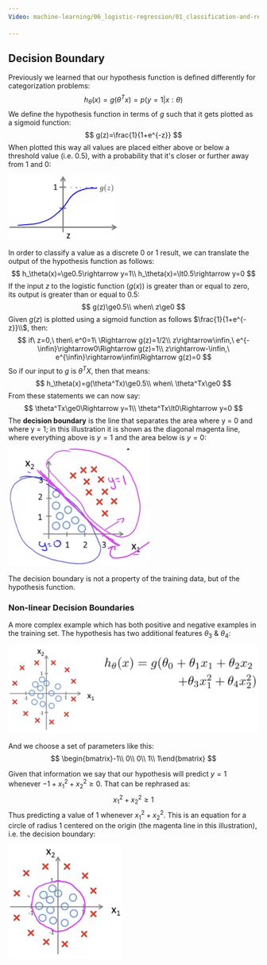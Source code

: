 ```yaml
---
Video: machine-learning/06_logistic-regression/01_classification-and-representation/05_decision-boundary.mp4

---
```


## Decision Boundary

Previously we learned that our hypothesis function is defined differently for categorization problems:
$$
h_\theta(x)=g(\theta^Tx)=p(y=1|x:\theta)
$$
We define the hypothesis function in terms of $g$ such that it gets plotted as a sigmoid function:
$$
g(z)=\frac{1}{1+e^{-z}}
$$
When plotted this way all values are placed either above or below a threshold value (i.e. 0.5), with a probability that it's closer or further away from 1 and 0:

<img src="03-decision-boundary.assets/image-20210309065742040.png" alt="image-20210309065742040" style="zoom: 33%;" />

In order to classify a value as a discrete 0 or 1 result, we can translate the output of the hypothesis function as follows:
$$
h_\theta(x)=\ge0.5\rightarrow y=1\\
h_\theta(x)=\lt0.5\rightarrow y=0
$$
If the input $z$ to the logistic function ($g(x)$) is greater than or equal to zero, its output is greater than or equal to 0.5:
$$
g(z)\ge0.5\\
when\ z\ge0
$$
Given $g(z)$ is plotted using a sigmoid function as follows $\frac{1}{1+e^{-z}}\\$, then:
$$
if\ z=0,\ then\ e^0=1\ \Rightarrow g(z)=1/2\\
z\rightarrow\infin,\ e^{-\infin}\rightarrow0\Rightarrow g(z)=1\\
z\rightarrow-\infin,\ e^{\infin}\rightarrow\infin\Rightarrow g(z)=0
$$
So if our input to $g$ is $\theta^TX$, then that means:
$$
h_\theta(x)=g(\theta^Tx)\ge0.5\\
when\ \theta^Tx\ge0
$$
From these statements we can now say:
$$
\theta^Tx\ge0\Rightarrow y=1\\
\theta^Tx\lt0\Rightarrow y=0
$$
The **decision boundary** is the line that separates the area where y = 0 and where y = 1; in this illustration it is shown as the diagonal magenta line, where everything above is $y=1$ and the area below is $y=0$:

<img src="03-decision-boundary.assets/image-20210309072426241.png" alt="image-20210309072426241" style="zoom:50%;" />

The decision boundary is not a property of the training data, but of the hypothesis function.

### Non-linear Decision Boundaries

A more complex example which has both positive and negative examples in the training set.  The hypothesis has two additional features $\theta_3$ & $\theta_4$:

<img src="03-decision-boundary.assets/image-20210309073449835.png" alt="image-20210309073449835" style="zoom:50%;" />

And we choose a set of parameters like this:
$$
\begin{bmatrix}-1\\ 0\\ 0\\ 1\\ 1\end{bmatrix}
$$


Given that information we say that our hypothesis will predict $y=1$ whenever $-1+x^2_1+x^2_2\ge0$.  That can be rephrased as:
$$
x^2_1+x^2_2\ge1
$$
Thus predicting a value of 1 whenever $x^2_1+x^2_2$.  This is an equation for a circle of radius 1 centered on the origin (the magenta line in this illustration), i.e. the decision boundary:

<img src="03-decision-boundary.assets/image-20210309074320334.png" alt="image-20210309074320334" style="zoom:50%;" />


